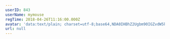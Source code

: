 ```yaml
---
userID: 843
userName: mymouse
regTime: 2018-04-26T11:16:00.000Z
avatar: 'data:text/plain; charset=utf-8;base64,NDA0IHBhZ2Ugbm90IGZvdW5kCg=='
url: null
---
```



